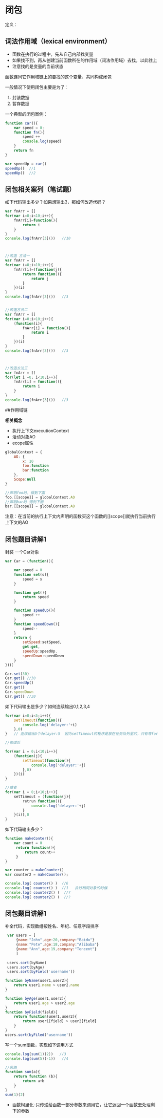 # 闭包

定义：


## 词法作用域（lexical environment）

* 函数在执行的过程中，先从自己内部找变量
* 如果找不到，再从创建当前函数所在的作用域（词法作用域）去找，以此往上
* 注意找的是变量的当前状态

函数连同它作用域链上的要找的这个变量，共同构成闭包

一般情况下使用闭包主要是为了：
1. 封装数据
2. 暂存数据

一个典型的闭包案例：

```js
function car(){
    var speed = 0;
    function fn(){
        speed ++
        console.log(speed)
    }
    return fn
}

var speedUp = car()
speedUp()  //1
speedUp()  //2

```





## 闭包相关案列（笔试题）

如下代码输出多少？如果想输出3，那如何改造代码？

```js
var fnArr = []
for(var i=0;i<10;i++){
    fnArr[i]=function(){
        return i 
    }
}
console.log(fnArr[3]())   //10



//改造 方法一
var fnArr = []
for(var i=0;i<10;i++){
    fnArr[i]=(function(j){
        return function(){
            return j
        }
    })(i)
}
console.log(fnArr[3]())   //3


//改造方法二
var fnArr = []
for(var i=0;i<10;i++){
    (function(i){
        fnArr[i] = function(){
            return i
        }
    })(i)
}
console.log(fnArr[3]())   //3



//改造方法三
var fnArr = []
for(let i =0; i<10;i++){
    fnArr[i] = function(){
        return i
    }
}
console.log(fnArr[3]())   //3
```



##作用域链

**相关概念**

* 执行上下文executionContext
* 活动对象AO
* ecope属性
```js
globalContext = {
    AO: {
        x: 10
        foo:function
        bar:function
    },
    Scope:null
}

//声明foo时，得到下面
foo.[[scope]] = globalContext.AO
//声明bar时 得到下面
bar.[[scope]] = globalContext.AO
```
注意：在当前的执行上下文内声明的函数买这个函数的[[scope]]就执行当前执行上下文的AO


## 闭包题目讲解1

封装 一个Car对象

```js
var Car = (function(){

    var speed = 0
    function set(s){
        speed = s
    }

    function get(){
        return speed
    }

    function speedUp(){
        speed ++
    }
    function speedDown(){
        speed--
    }
    return {
        setSpeed:setSpeed,
        get:get,
        speedUp:speedUp,
        speedDown:speedDown
    }
})()

Car.set(30)
Car.get() //30
Car.speedUp()
Car.get()
Car.speedDown
Car.get() //30
```


如下代码输出是多少？如何连续输出0,1,2,3,4
```js
for(var i=0;i<5;i++){
    setTimeout(function(){
        console.log('delayer:'+i)
    },0)
}   // 连续输出5个delayer:5  因为setTimeout的程序是放在任务队列里的，只有等for循环执行完才会执行队列里的任务

//修改后

for(var i = 0;i<10;i++){
    (function(j){
        setTimeout(function(){
            console.log('delayer:'+j)
        },0)
    })(i)
}

//或者
for(var i = 0;i<10;i++){
    setTimeout = (function(j){
        retrun function(){
            console.log('delayer:'+j)
        }
    }(i)),0
}

```

如下代码输出多少？

```js
function makeConter(){
    var count = 0
     return function(){
         return count++
     }
}

var counter = makeCounter()
var counter2 = makeCounter();

console.log( counter() )  //0
console.log( counter() )  //1   执行相同对象的时候
console.log( counter2() )  //?
console.log( counter2() )  //?     
```



## 闭包题目讲解1

补全代码，实现数组按姓名、年纪、任意字段排序

```js
 var users = [
     {name:"John",age:20,company:"Baidu"}
     {name:"Pete",age:18,company:"Alibaba"}
     {name:"Ann",age:19,company:"Tencent"}
     ]
 
 users.sort(byName)
 users.sort(byAge)
 users.sort(byField('username'))
```

```js
function byName(user1,user2){
    return user1.name > user2.name
}

function byAge(user1,user2){
    return user1.age > user2.age
}
function byField(field){
    return function(user1,user2){
        return user1[field] > user2[field]
    }
}
users.sort(byFiled('username'))
```

写一个sum函数，实现如下调用方式

```js
console.log(sum(1)(2))   //3
console.log(sum(5)(-1))   //4

//思路
function sum(a){
    return function (b){
        return a+b
    }
}
sum(1)(2)
```
* 函数柯里化-只传递给函数一部分参数来调用它，让它返回一个函数去处理剩下的参数